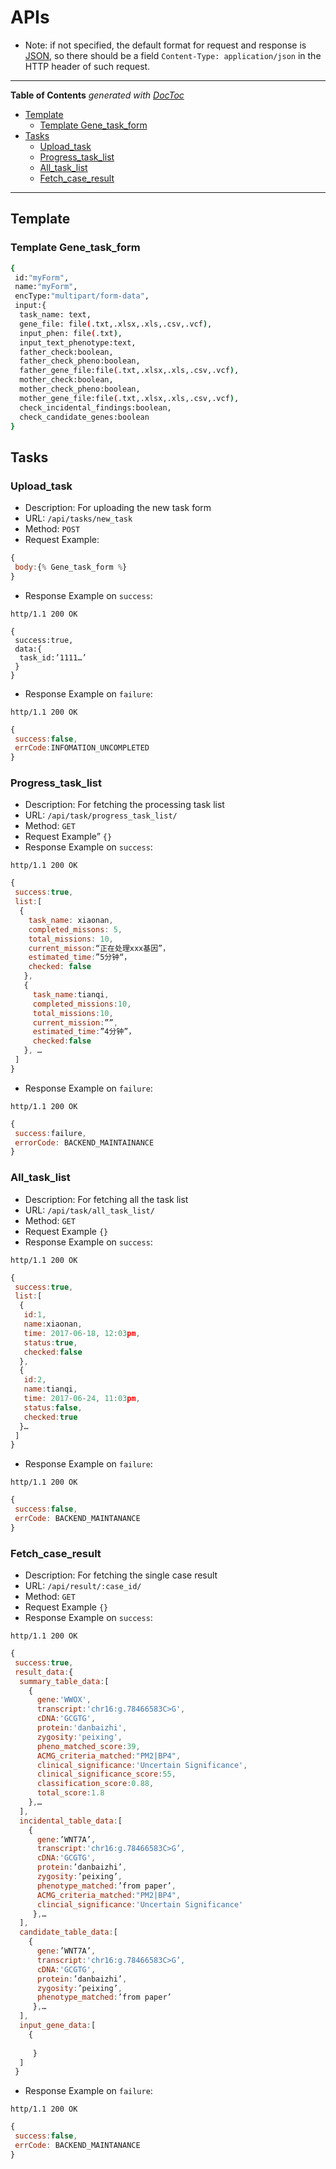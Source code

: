 APIs
======
* Note: if not specified, the default format for request and response is [JSON](http://www.json.org/), so there should be a field `Content-Type: application/json` in the HTTP header of such request.

--------------------------
<!-- START doctoc generated TOC please keep comment here to allow auto update -->
<!-- DON'T EDIT THIS SECTION, INSTEAD RE-RUN doctoc TO UPDATE -->
**Table of Contents**  *generated with [DocToc](https://github.com/thlorenz/doctoc)*

- [Template](#template)
  - [Template Gene_task_form](#template-gene_task_form)
- [Tasks](#tasks)
  - [Upload_task](#upload_task)
  - [Progress_task_list](#progress_task_list)
  - [All_task_list](#all_task_list)
  - [Fetch_case_result](#fetch_case_result)

<!-- END doctoc generated TOC please keep comment here to allow auto update -->
---------------------------

Template
---
### Template Gene_task_form
```bash
{
 id:"myForm",
 name:"myForm",
 encType:"multipart/form-data",
 input:{
  task_name: text,
  gene_file: file(.txt,.xlsx,.xls,.csv,.vcf),
  input_phen: file(.txt),
  input_text_phenotype:text,
  father_check:boolean,
  father_check_pheno:boolean,
  father_gene_file:file(.txt,.xlsx,.xls,.csv,.vcf),
  mother_check:boolean,
  mother_check_pheno:boolean,
  mother_gene_file:file(.txt,.xlsx,.xls,.csv,.vcf),
  check_incidental_findings:boolean,
  check_candidate_genes:boolean
}
```

Tasks
---
### Upload_task
* Description: For uploading the new task form
* URL: `/api/tasks/new_task`
* Method: `POST`
* Request Example:
```javascript
{
 body:{% Gene_task_form %}
}
```
* Response Example on `success`:
```
http/1.1 200 OK
```
```
{
 success:true,
 data:{
  task_id:’1111…’
 }
}
```
* Response Example on `failure`:
```
http/1.1 200 OK
```
```javascript
{
 success:false,
 errCode:INFOMATION_UNCOMPLETED
}
```

### Progress_task_list
* Description: For fetching the processing task list
* URL: `/api/task/progress_task_list/`
* Method: `GET`
* Request Example”
`{}`
* Response Example on `success`:
```
http/1.1 200 OK
```
```javascript
{
 success:true,
 list:[
  {
    task_name: xiaonan,
    completed_missons: 5,
    total_missions: 10,
    current_misson:“正在处理xxx基因”，
    estimated_time:”5分钟“，
    checked: false
   },
   {
     task_name:tianqi,
     completed_missions:10,
     total_missions:10,
     current_mission:””,
     estimated_time:”4分钟”，
     checked:false
   }, …  
 ]
}
```
* Response Example on `failure`:
```
http/1.1 200 OK
```
```javascript
{
 success:failure,
 errorCode: BACKEND_MAINTAINANCE
} 
```

### All_task_list
* Description: For fetching all the task list
* URL: `/api/task/all_task_list/`
* Method: `GET`
* Request Example
`{}`
* Response Example on `success`:
```
http/1.1 200 OK
```
```javascript
{
 success:true,
 list:[
  {
   id:1,
   name:xiaonan,
   time: 2017-06-18, 12:03pm,
   status:true,
   checked:false
  },
  {
   id:2,
   name:tianqi,
   time: 2017-06-24, 11:03pm,
   status:false,
   checked:true
  }…
 ]
}
```
* Response Example on `failure`:
```
http/1.1 200 OK
```
```javascript
{
 success:false,
 errCode: BACKEND_MAINTANANCE
}
```

### Fetch_case_result
* Description: For fetching the single case result
* URL: `/api/result/:case_id/`
* Method: `GET`
* Request Example
`{}`
* Response Example on `success`:
```
http/1.1 200 OK
```
```javascript
{
 success:true,
 result_data:{
  summary_table_data:[
    {
      gene:'WWOX',
      transcript:'chr16:g.78466583C>G',
      cDNA:'GCGTG',
      protein:'danbaizhi',
      zygosity:'peixing',
      pheno_matched_score:39,
      ACMG_criteria_matched:"PM2|BP4",
      clinical_significance:'Uncertain Significance',
      clinical_significance_score:55,
      classification_score:0.88,
      total_score:1.8	
    },…
  ],
  incidental_table_data:[
    {
      gene:’WNT7A’,
      transcript:'chr16:g.78466583C>G’,
      cDNA:'GCGTG',
      protein:’danbaizhi’,
      zygosity:’peixing’,
      phenotype_matched:’from paper’,
      ACMG_criteria_matched:"PM2|BP4",
      clincial_significance:'Uncertain Significance'
     },…
  ],
  candidate_table_data:[
    {
      gene:’WNT7A’,
      transcript:'chr16:g.78466583C>G’,
      cDNA:'GCGTG',
      protein:’danbaizhi’,
      zygosity:’peixing’,
      phenotype_matched:’from paper’
     },…
  ],
  input_gene_data:[
    {
      
     }
  ]
 }
```
* Response Example on `failure`:
```
http/1.1 200 OK
```
```javascript
{
 success:false,
 errCode: BACKEND_MAINTANANCE
}
```











